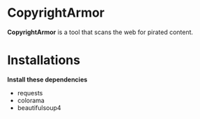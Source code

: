 # CopyrightArmor

**CopyrightArmor** is a tool that scans the web for pirated content.

# Installations

**Install these dependencies**

- requests
- colorama
- beautifulsoup4